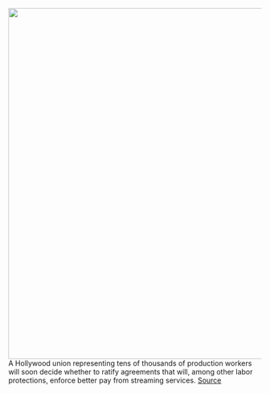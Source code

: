 <img src='https://cdn.vox-cdn.com/thumbor/6nMbTi3WEUPkCBciY5MkLaeJNC8=/0x0:6265x4275/1200x800/filters:focal(1958x1348:2960x2350)/cdn.vox-cdn.com/uploads/chorus_image/image/70053724/1235538501.0.jpg' width='700px' /><br/>
A Hollywood union representing tens of thousands of production workers will soon decide whether to ratify agreements that will, among other labor protections, enforce better pay from streaming services.
<a href='https://www.theverge.com/2021/10/27/22749253/hollywood-union-itsea-amptp-vote-streaming-pay'> Source <a/>